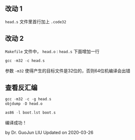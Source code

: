 ## 改动 1
`head.s` 文件里首行加上 `.code32`

## 改动 2

`Makefile` 文件中， `head.o` : `head.s` 下面增加一行

```c
gcc -m32 -c head.s
```

   参数 `-m32` 使得产生的目标文件是32位的，否则64位机编译会出错

## 查看反汇编

```c
gcc -m32 -c -g head.s
objdump -D head.o
```

```c
as86 -l boot.lst boot.s
```

编译成功！
 
 
by Dr. GuoJun LIU
Updated on 2020-03-26